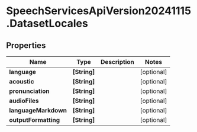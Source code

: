 # SpeechServicesApiVersion20241115.DatasetLocales

## Properties
Name | Type | Description | Notes
------------ | ------------- | ------------- | -------------
**language** | **[String]** |  | [optional] 
**acoustic** | **[String]** |  | [optional] 
**pronunciation** | **[String]** |  | [optional] 
**audioFiles** | **[String]** |  | [optional] 
**languageMarkdown** | **[String]** |  | [optional] 
**outputFormatting** | **[String]** |  | [optional] 


